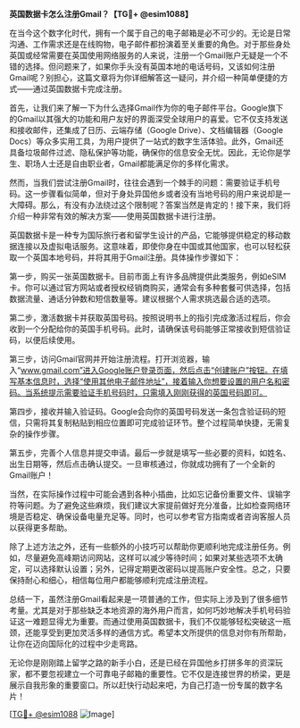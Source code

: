 **英国数据卡怎么注册Gmail？【TG💪+ @esim1088】**

在当今这个数字化时代，拥有一个属于自己的电子邮箱是必不可少的。无论是日常沟通、工作需求还是在线购物，电子邮件都扮演着至关重要的角色。对于那些身处英国或经常需要在英国使用网络服务的人来说，注册一个Gmail账户无疑是一个不错的选择。但问题来了，如果你手头没有英国本地的电话号码，又该如何注册Gmail呢？别担心，这篇文章将为你详细解答这一疑问，并介绍一种简单便捷的方式——通过英国数据卡完成注册。

首先，让我们来了解一下为什么选择Gmail作为你的电子邮件平台。Google旗下的Gmail以其强大的功能和用户友好的界面深受全球用户的喜爱。它不仅支持发送和接收邮件，还集成了日历、云端存储（Google Drive）、文档编辑器（Google Docs）等众多实用工具，为用户提供了一站式的数字生活体验。此外，Gmail还具备垃圾邮件过滤、隐私保护等功能，确保你的信息安全无忧。因此，无论你是学生、职场人士还是自由职业者，Gmail都能满足你的多样化需求。

然而，当我们尝试注册Gmail时，往往会遇到一个棘手的问题：需要验证手机号码。这一步骤看似简单，但对于身处异国他乡或者没有当地号码的用户来说却是一大障碍。那么，有没有办法绕过这个限制呢？答案当然是肯定的！接下来，我们将介绍一种非常有效的解决方案——使用英国数据卡进行注册。

英国数据卡是一种专为国际旅行者和留学生设计的产品，它能够提供稳定的移动数据连接以及虚拟电话服务。这意味着，即使你身在中国或其他国家，也可以轻松获取一个英国本地号码，并将其用于Gmail注册。具体操作步骤如下：

第一步，购买一张英国数据卡。目前市面上有许多品牌提供此类服务，例如eSIM卡。你可以通过官方网站或者授权经销商购买，通常会有多种套餐可供选择，包括数据流量、通话分钟数和短信数量等。建议根据个人需求挑选最合适的选项。

第二步，激活数据卡并获取英国号码。按照说明书上的指引完成激活过程后，你会收到一个分配给你的英国手机号码。此时，请确保该号码能够正常接收到短信验证码，以便后续使用。

第三步，访问Gmail官网并开始注册流程。打开浏览器，输入“www.gmail.com”进入Google账户登录页面，然后点击“创建账户”按钮。在填写基本信息时，选择“使用其他电子邮件地址”，接着输入你想要设置的用户名和密码。当系统提示需要验证手机号码时，只需填入刚刚获得的英国号码即可。

第四步，接收并输入验证码。Google会向你的英国号码发送一条包含验证码的短信，只需将其复制粘贴到相应位置即可完成验证环节。整个过程简单快捷，无需复杂的操作步骤。

第五步，完善个人信息并提交申请。最后一步就是填写一些必要的资料，如姓名、出生日期等，然后点击确认提交。一旦审核通过，你就成功拥有了一个全新的Gmail账户！

当然，在实际操作过程中可能会遇到各种小插曲，比如忘记备份重要文件、误输字符等问题。为了避免这些麻烦，我们建议大家提前做好充分准备，比如检查网络环境是否稳定、确保设备电量充足等。同时，也可以参考官方指南或者咨询客服人员以获得更多帮助。

除了上述方法之外，还有一些额外的小技巧可以帮助你更顺利地完成注册任务。例如，尽量避免高峰期访问网站，这样可以减少等待时间；如果对某些选项不太确定，可以选择默认设置；另外，记得定期更改密码以提高账户安全性。总之，只要保持耐心和细心，相信每位用户都能够顺利完成注册流程。

总结一下，虽然注册Gmail看起来是一项普通的工作，但实际上涉及到了很多细节考量。尤其是对于那些缺乏本地资源的海外用户而言，如何巧妙地解决手机号码验证这一难题显得尤为重要。而通过使用英国数据卡，我们不仅能够轻松突破这一瓶颈，还能享受到更加灵活多样的通信方式。希望本文所提供的信息对你有所帮助，让你在迈向国际化的过程中少走弯路。

无论你是刚刚踏上留学之路的新手小白，还是已经在异国他乡打拼多年的资深玩家，都不要忽视建立一个可靠电子邮箱的重要性。它不仅是连接世界的桥梁，更是展示自我形象的重要窗口。所以赶快行动起来吧，为自己打造一份专属的数字名片！

[[TG💪+ @esim1088](https://t.me/s/esim1088) ![Image](https://i.postimg.cc/4NQfJmqS/Snipaste-2025-05-13-00-14-12.png)]